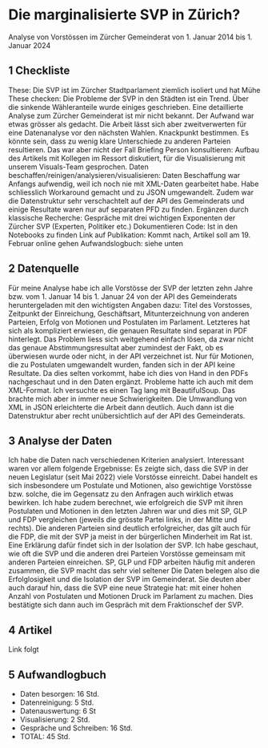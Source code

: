 # Die marginalisierte SVP in Zürich?

Analyse von Vorstössen im Zürcher Gemeinderat von 1. Januar 2014 bis 1. Januar 2024


## 1 Checkliste
These: Die SVP ist im Zürcher Stadtparlament ziemlich isoliert und hat Mühe
These checken: Die Probleme der SVP in den Städten ist ein Trend. Über die sinkende Wähleranteile wurde einiges geschrieben. Eine detaillierte Analyse zum Zürcher Gemeinderat ist mir nicht bekannt. Der Aufwand war etwas grösser als gedacht. Die Arbeit lässt sich aber zweitverwerten für eine Datenanalyse vor den nächsten Wahlen.
Knackpunkt bestimmen. Es könnte sein, dass zu wenig klare Unterschiede zu anderen Parteien resultieren. Das war aber nicht der Fall
Briefing Person konsultieren: Aufbau des Artikels mit Kollegen im Ressort diskutiert, für die Visualisierung mit unserem Visuals-Team gesprochen.
Daten beschaffen/reinigen/analysieren/visualisieren: Daten Beschaffung war Anfangs aufwendig, weil ich noch nie mit XML-Daten gearbeitet habe. Habe schliesslich Workaround gemacht und zu JSON umgewandelt. Zudem war die Datenstruktur sehr verschachtelt auf der API des Gemeinderats und einige Resultate waren nur auf separaten PFD zu finden.
Ergänzen durch klassische Recherche: Gespräche mit drei wichtigen Exponenten der Zürcher SVP (Experten, Politiker etc.)
Dokumentieren Code: Ist in den Notebooks zu finden
Link auf Publikation: Kommt nach, Artikel soll am 19. Februar online gehen
Aufwandslogbuch: siehe unten

## 2 Datenquelle
Für meine Analyse habe ich alle Vorstösse der SVP der letzten zehn Jahre bzw. vom 1. Januar 14 bis 1. Januar 24 von der API des Gemeinderats heruntergeladen mit den wichtigsten Angaben dazu: Titel des Vorstosses, Zeitpunkt der Einreichung, Geschäftsart, Mitunterzeichnung von anderen Parteien, Erfolg von Motionen und Postulaten im Parlament. Letzteres hat sich als kompliziert erwiesen, die genauen Resultate sind separat in PDF hinterlegt. Das Problem liess sich weitgehend einfach lösen, da zwar nicht das genaue Abstimmungsresultat aber zumindest der Fakt, ob es überwiesen wurde oder nicht, in der API verzeichnet ist. Nur für Motionen, die zu Postulaten umgewandelt wurden, fanden sich in der API keine Resultate. Da dies selten vorkommt, habe ich dies von Hand in den PDFs nachgeschaut und in den Daten ergänzt.
Probleme hatte ich auch mit dem XML-Format. Ich versuchte es einen Tag lang mit BeautifulSoup. Das brachte mich aber in immer neue Schwierigkeiten. Die Umwandlung von XML in JSON erleichterte die Arbeit dann deutlich. Auch dann ist die Datenstruktur aber recht unübersichtlich auf der API des Gemeinderats.

## 3 Analyse der Daten
Ich habe die Daten nach verschiedenen Kriterien analysiert. Interessant waren vor allem folgende Ergebnisse: Es zeigte sich, dass die SVP in der neuen Legislatur (seit Mai 2022) viele Vorstösse einreicht. Dabei handelt es sich insbesondere um Postulate und Motionen, also gewichtige Vorstösse bzw. solche, die im Gegensatz zu den Anfragen auch wirklich etwas bewirken. Ich habe zudem berechnet, wie erfolgreich die SVP mit ihren Postulaten und Motionen in den letzten Jahren war und dies mit SP, GLP und FDP vergleichen (jeweils die grösste Partei links, in der Mitte und rechts). Die anderen Parteien sind deutlich erfolgreicher, das gilt auch für die FDP, die mit der SVP ja meist in der bürgerlichen Minderheit im Rat ist. Eine Erklärung dafür findet sich in der Isolation der SVP. Ich habe geschaut, wie oft die SVP und die anderen drei Parteien Vorstösse gemeinsam mit anderen Parteien einreichen. SP, GLP und FDP arbeiten häufig mit anderen zusammen, die SVP macht das sehr viel seltener
Die Daten belegen also die Erfolglosigkeit und die Isolation der SVP im Gemeinderat. Sie deuten aber auch darauf hin, dass die SVP eine neue Strategie hat: mit einer hohen Anzahl von Postulaten und Motionen Druck im Parlament zu machen. Dies bestätigte sich dann auch im Gespräch mit dem Fraktionschef der SVP.

## 4 Artikel
Link folgt

## 5 Aufwandlogbuch

- Daten besorgen: 16 Std. 
- Datenreinigung: 5 Std.
- Datenauswertung: 6 St
- Visualisierung: 2 Std.
- Gespräche und Schreiben: 16 Std.
- TOTAL: 45 Std.

